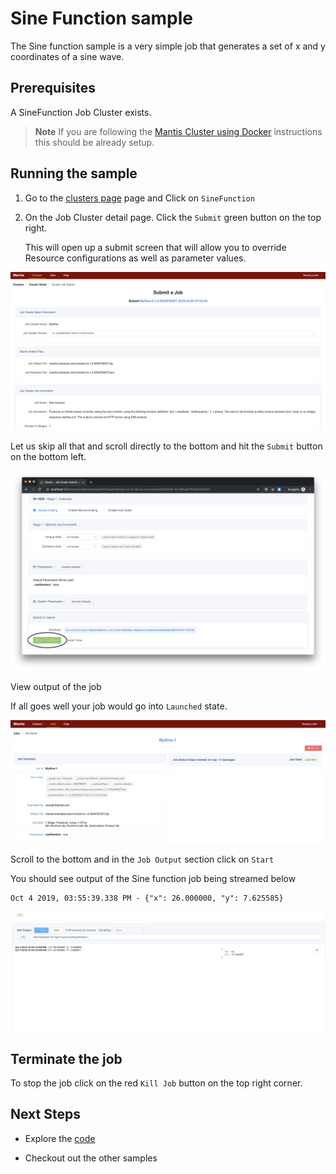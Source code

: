 # Sine Function sample

The Sine function sample is a very simple job that generates a set of x and y coordinates of a sine
wave. 

## Prerequisites

A SineFunction Job Cluster exists.

> **Note** If you are following the [Mantis Cluster using Docker](../docker.md) instructions this
>should be already setup. 

## Running the sample

1. Go to the [clusters page](https://netflix.github.io/mantis-ui/#/clusters) page and 
Click on `SineFunction`

2. On the Job Cluster detail page. Click the `Submit` green button on the top right.

    This will open up a submit screen that will 
    allow you to override Resource configurations as well as parameter values.
 
![Submit Job1](../../images/submit_job1.png)

Let us skip all that and scroll directly to the bottom and hit the `Submit` button on the bottom left.

![Submit Job](../../images/submit_job.png)

View output of the job

If all goes well your job would go into `Launched` state.

![Job Launched](../../images/job_launched.png)

Scroll to the bottom and in the `Job Output` section click on `Start`

You should see output of the Sine function job being streamed below

```
Oct 4 2019, 03:55:39.338 PM - {"x": 26.000000, "y": 7.625585}
```

![Running Job](../../images/running_job.png)

## Terminate the job
To stop the job click on the red `Kill Job` button on the top right corner.

## Next Steps

* Explore the [code](https://github.com/Netflix/mantis-examples/tree/master/sine-function)

* Checkout out the other samples
